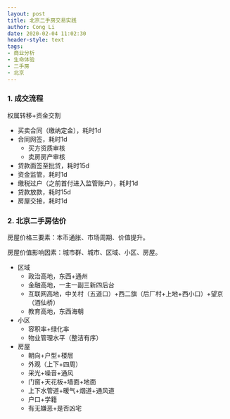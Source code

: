 ```yaml
---
layout: post
title: 北京二手房交易实践
author: Cong Li
date: 2020-02-04 11:02:30
header-style: text
tags: 
- 商业分析
- 生命体验
- 二手房
- 北京
---
```

### 1. 成交流程

权属转移+资金交割

  * 买卖合同（缴纳定金），耗时1d
  * 合同网签，耗时1d 
      * 买方资质审核
      * 卖房房产审核
  * 贷款面签至批贷，耗时15d
  * 资金监管，耗时1d
  * 缴税过户（之前首付进入监管账户），耗时1d
  * 贷款放款，耗时15d
  * 房屋交接，耗时1d

### 2. 北京二手房估价

房屋价格三要素：本币通胀、市场周期、价值提升。

房屋价值影响因素：城市群、城市、区域、小区、房屋。

  * 区域 
      * 政治高地，东西+通州
      * 金融高地，一主一副三新四后台
      * 互联网高地，中关村（五道口）+西二旗（后厂村+上地+西小口）+望京（酒仙桥）
      * 教育高地，东西海朝
  * 小区 
      * 容积率+绿化率
      * 物业管理水平（整洁有序）
  * 房屋 
      * 朝向+户型+楼层
      * 外观（上下+四周）
      * 采光+噪音+通风
      * 门窗+天花板+墙面+地面
      * 上下水管道+暖气+烟道+通风道
      * 户口+学籍
      * 有无嫌恶+是否凶宅